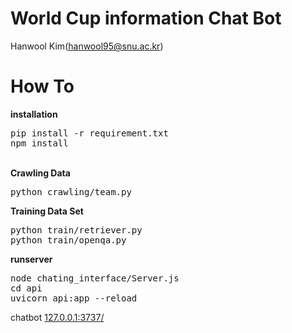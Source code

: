 # World Cup information Chat Bot

Hanwool Kim(hanwool95@snu.ac.kr)

# How To


<b>installation</b><br>
<pre>
pip install -r requirement.txt
npm install
</pre>
<br>
<b>Crawling Data</b><br>

<pre>
python crawling/team.py
</pre>


<b>Training Data Set</b><br>
<pre>
python train/retriever.py
python train/openqa.py
</pre>

<b>runserver</b>
<pre>
node chating_interface/Server.js
cd api
uvicorn api:app --reload
</pre>

chatbot
<a href="127.0.0.1:3737/">127.0.0.1:3737/</a>